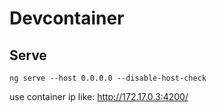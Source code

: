 # Devcontainer

## Serve

`ng serve --host 0.0.0.0 --disable-host-check`

use container ip like: http://172.17.0.3:4200/
